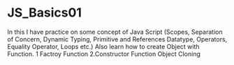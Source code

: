 # JS_Basics01
In this I have practice on some concept of Java Script (Scopes, Separation of Concern, Dynamic Typing, Primitive and References Datatype, Operators, Equality Operator, Loops etc.)
Also learn how to create Object with Function. 1 Factroy Function 2.Constructor Function 
Object Cloning
